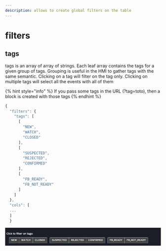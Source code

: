 ```yaml
---
description: allows to create global filters on the table
---
```


# filters

## tags

tags is an array of array of strings. Each leaf array contains the tags for a given group of tags. Grouping is useful in the HMI to gather tags with the same semantic. Clicking on a tag will filter on the tag only. Clicking on multiple tags will select all the events with all of them

{% hint style="info" %}
If you pass some tags in the URL \(?tag=toto\), then a block is created with those tags
{% endhint %}

```javascript
{
  "filters": {
    "tags": [
      [
        "NEW",
        "WATCH",
        "CLOSED"
      ],
      [
        "SUSPECTED",
        "REJECTED",
        "CONFIRMED"
      ],
      [
        "FB_READY",
        "FB_NOT_READY"
      ]
    ]
  },
  "cols": [
  ...
  ]
  }
```

![](../../.gitbook/assets/image%20%2812%29.png)

